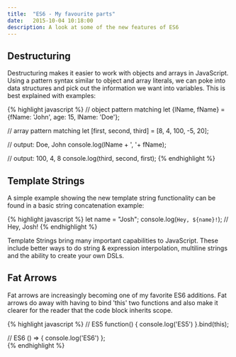 ```yaml
---
title:  "ES6 - My favourite parts"
date:   2015-10-04 10:18:00
description: A look at some of the new features of ES6
---
```


## Destructuring

Destructuring makes it easier to work with objects and arrays in JavaScript. Using a pattern syntax similar to object and array literals, we can poke into data structures and pick out the information we want into variables. This is best explained with examples:


{% highlight javascript %}
// object pattern matching
let {lName, fName} = {fName: 'John', age: 15, lName: 'Doe'};

// array pattern matching
let [first, second, third] = [8, 4, 100, -5, 20];

// output: Doe, John
console.log(lName + ', '+ fName);

// output: 100, 4, 8
console.log(third, second, first);
{% endhighlight %}


## Template Strings

A simple example showing the new template string functionality can be found in a basic string concatenation example:

{% highlight javascript %}
let name = "Josh";
console.log(`Hey, ${name}!`); // Hey, Josh!
{% endhighlight %}

Template Strings bring many important capabilities to JavaScript. These include better ways to do string & expression interpolation, multiline strings and the ability to create your own DSLs.

## Fat Arrows

Fat arrows are increasingly becoming one of my favorite ES6 additions. Fat arrows do away with having to bind 'this' two functions and also make it clearer for the reader that the code block inherits scope.

{% highlight javascript %}
// ES5
function() { console.log('ES5') }.bind(this);

// ES6
() => { console.log('ES6') };  
{% endhighlight %}
